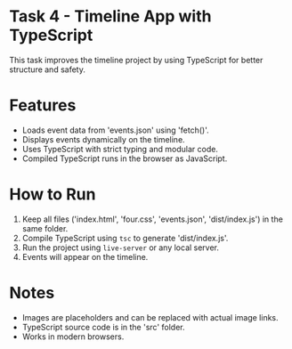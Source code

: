 # Task 4 - Timeline App with TypeScript

This task improves the timeline project by using TypeScript for better structure and safety.

# Features
- Loads event data from 'events.json' using 'fetch()'.
- Displays events dynamically on the timeline.
- Uses TypeScript with strict typing and modular code.
- Compiled TypeScript runs in the browser as JavaScript.

# How to Run
1. Keep all files ('index.html', 'four.css', 'events.json', 'dist/index.js') in the same folder.
2. Compile TypeScript using `tsc` to generate 'dist/index.js'.
3. Run the project using `live-server` or any local server.
4. Events will appear on the timeline.

# Notes
- Images are placeholders and can be replaced with actual image links.
- TypeScript source code is in the 'src' folder.
- Works in modern browsers.
